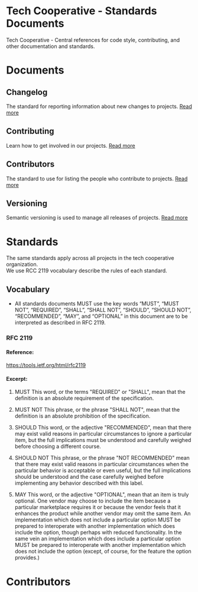 # Tech Cooperative - Standards Documents
Tech Cooperative - Central references for code style, contributing, and other documentation and standards.

# Documents

## Changelog
The standard for reporting information about new changes to projects. 
[Read more](documents/changelog.md)

## Contributing
Learn how to get involved in our projects.
[Read more](documents/contributing.md)

## Contributors
The standard to use for listing the people who contribute to projects.
[Read more](documents/contributors.md)

## Versioning
Semantic versioning is used to manage all releases of projects.
[Read more](documents/versioning.md)

# Standards
The same standards apply across all projects in the tech cooperative organization.  
We use RCC 2119 vocabulary describe the rules of each standard.

## Vocabulary
- All standards documents MUST use the key words “MUST”, “MUST NOT”, “REQUIRED”, 
“SHALL”, “SHALL NOT”, “SHOULD”, “SHOULD NOT”, “RECOMMENDED”, “MAY”, and 
“OPTIONAL” in this document are to be interpreted as described in RFC 2119.

### RFC 2119

#### Reference:
https://tools.ietf.org/html/rfc2119

#### Excerpt:
1. MUST   This word, or the terms "REQUIRED" or "SHALL", mean that the
   definition is an absolute requirement of the specification.

2. MUST NOT   This phrase, or the phrase "SHALL NOT", mean that the
   definition is an absolute prohibition of the specification.

3. SHOULD   This word, or the adjective "RECOMMENDED", mean that there
   may exist valid reasons in particular circumstances to ignore a
   particular item, but the full implications must be understood and
   carefully weighed before choosing a different course.

4. SHOULD NOT   This phrase, or the phrase "NOT RECOMMENDED" mean that
   there may exist valid reasons in particular circumstances when the
   particular behavior is acceptable or even useful, but the full
   implications should be understood and the case carefully weighed
   before implementing any behavior described with this label.

5. MAY   This word, or the adjective "OPTIONAL", mean that an item is
   truly optional.  One vendor may choose to include the item because a
   particular marketplace requires it or because the vendor feels that
   it enhances the product while another vendor may omit the same item.
   An implementation which does not include a particular option MUST be
   prepared to interoperate with another implementation which does
   include the option, though perhaps with reduced functionality. In the
   same vein an implementation which does include a particular option
   MUST be prepared to interoperate with another implementation which
   does not include the option (except, of course, for the feature the
   option provides.)
   

# Contributors
